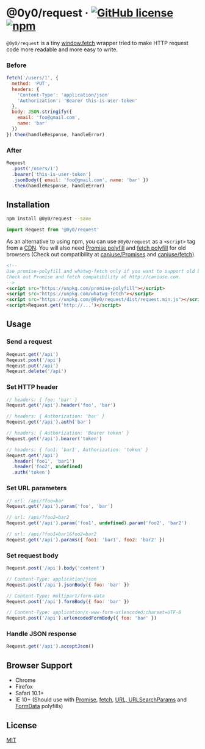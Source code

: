 # @0y0/request · [![GitHub license](https://img.shields.io/badge/license-MIT-blue.svg)](https://github.com/o0y0o/request/blob/master/LICENSE) [![npm](https://img.shields.io/npm/v/@0y0/request.svg)](https://www.npmjs.com/package/@0y0/request)

`@0y0/request` is a tiny [window.fetch](https://fetch.spec.whatwg.org/) wrapper tried to make HTTP request code more readable and more easy to write.

### Before

```js
fetch('/users/1', {
  method: 'PUT',
  headers: {
    'Content-Type': 'application/json'
    'Authorization': 'Bearer this-is-user-token'
  },
  body: JSON.stringify({
    email: 'foo@gmail.com',
    name: 'bar'
  })
}).then(handleResponse, handleError)
```

### After

```js
Request
  .post('/users/1')
  .bearer('this-is-user-token')
  .jsonBody({ email: 'foo@gmail.com', name: 'bar' })
  .then(handleResponse, handleError)
```

## Installation

```sh
npm install @0y0/request --save
```

```js
import Request from '@0y0/request'
```

As an alternative to using npm, you can use `@0y0/request` as a `<script>` tag from a [CDN](https://unpkg.com/@0y0/request/dist/request.min.js). You will also need [Promise polyfill](https://github.com/taylorhakes/promise-polyfill) and [fetch polyfill](https://github.com/github/fetch) for old browsers (Check out compatibility at [caniuse/Promises](https://caniuse.com/#feat=promises) and [caniuse/fetch](https://caniuse.com/#search=fetch)).

```html
<!--
Use promise-polyfill and whatwg-fetch only if you want to support old browsers.
Check out Promise and fetch compatibility at http://caniuse.com.
-->
<script src="https://unpkg.com/promise-polyfill"></script>
<script src="https://unpkg.com/whatwg-fetch"></script>
<script src="https://unpkg.com/@0y0/request/dist/request.min.js"></script>
<script>Request.get('http://...')</script>
```

## Usage

### Send a request

```js
Reqeust.get('/api')
Reqeust.post('/api')
Reqeust.put('/api')
Reqeust.delete('/api')
```

### Set HTTP header

```js
// headers: { foo: 'bar' }
Request.get('/api').header('foo', 'bar')

// headers: { Authorization: 'bar' }
Request.get('/api').auth('bar')

// headers: { Authorization: 'Bearer token' }
Request.get('/api').bearer('token')

// headers: { foo1: 'bar1', Authorization: 'token' }
Request.get('/api')
  .header('foo1', 'bar1')
  .header('foo2', undefined)
  .auth('token')
```

### Set URL parameters

```js
// url: /api/?foo=bar
Request.get('/api').param('foo', 'bar')

// url: /api/?foo2=bar2
Request.get('/api').param('foo1', undefined).param('foo2', 'bar2')

// url: /api/?foo1=bar1&foo2=bar2
Request.get('/api').params({ foo1: 'bar1', foo2: 'bar2' })
```

### Set request body

```js
Request.post('/api').body('content')

// Content-Type: application/json
Request.post('/api').jsonBody({ foo: 'bar' })

// Content-Type: multipart/form-data
Request.post('/api').formBody({ foo: 'bar' })

// Content-Type: application/x-www-form-urlencoded;charset=UTF-8
Request.post('/api').urlencodedFormBody({ foo: 'bar' })
```

### Handle JSON response

```js
Request.get('/api').acceptJson()
```

## Browser Support

- Chrome
- Firefox
- Safari 10.1+
- IE 10+ (Should use with [Promise](https://github.com/taylorhakes/promise-polyfill), [fetch](https://github.com/github/fetch), [URL, URLSearchParams](https://github.com/lifaon74/url-polyfill) and [FormData](https://github.com/jimmywarting/FormData) polyfills)

## License

[MIT](https://github.com/o0y0o/request/blob/master/LICENSE)
